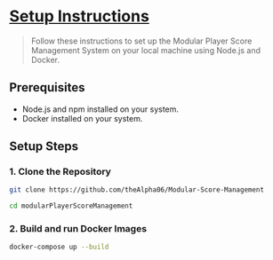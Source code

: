 # [Setup Instructions](https://github.com/theAlpha06/Modular-Score-Management)

>Follow these instructions to set up the Modular Player Score Management System on your local machine using Node.js and Docker.

## Prerequisites

- Node.js and npm installed on your system.
- Docker installed on your system.

## Setup Steps

### 1. Clone the Repository

```bash
git clone https://github.com/theAlpha06/Modular-Score-Management
```

```bash
cd modularPlayerScoreManagement
```

### 2. Build and run Docker Images
```bash
docker-compose up --build
```